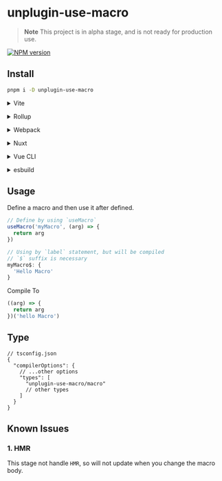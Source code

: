 # unplugin-use-macro

> **Note**
> This project is in alpha stage, and is not ready for production use.

[![NPM version](https://img.shields.io/npm/v/unplugin-use-macro?color=a1b858&label=)](https://www.npmjs.com/package/unplugin-use-macro)

## Install

```bash
pnpm i -D unplugin-use-macro
```

<details>
<summary>Vite</summary><br>

```ts
// vite.config.ts
import UseMacro from 'unplugin-use-macro/vite'

export default defineConfig({
  plugins: [
    UseMacro({/* options */}),
  ],
})
```

Example: [`playground/`](./playground/)

<br></details>

<details>
<summary>Rollup</summary><br>

```ts
// rollup.config.js
import UseMacro from 'unplugin-use-macro/rollup'

export default {
  plugins: [
    UseMacro({ /* options */ }),
  ],
}
```

<br></details>

<details>
<summary>Webpack</summary><br>

```ts
// webpack.config.js
module.exports = {
  /* ... */
  plugins: [
    require('unplugin-use-macro/webpack')({ /* options */ })
  ]
}
```

<br></details>

<details>
<summary>Nuxt</summary><br>

```ts
// nuxt.config.js
export default {
  buildModules: [
    ['unplugin-use-macro/nuxt', { /* options */ }],
  ],
}
```

> This module works for both Nuxt 2 and [Nuxt Vite](https://github.com/nuxt/vite)

<br></details>

<details>
<summary>Vue CLI</summary><br>

```ts
// vue.config.js
module.exports = {
  configureWebpack: {
    plugins: [
      require('unplugin-use-macro/webpack')({ /* options */ }),
    ],
  },
}
```

<br></details>

<details>
<summary>esbuild</summary><br>

```ts
// esbuild.config.js
import { build } from 'esbuild'
import UseMacro from 'unplugin-use-macro/esbuild'

build({
  plugins: [UseMacro()],
})
```

<br></details>

## Usage

Define a macro and then use it after defined.

```ts
// Define by using `useMacro`
useMacro('myMacro', (arg) => {
  return arg
})

// Using by `label` statement, but will be compiled
// `$` suffix is necessary
myMacro$: {
  'Hello Macro'
}
```

Compile To

```js
((arg) => {
  return arg
})('hello Macro')
```

## Type

```json5
// tsconfig.json
{
  "compilerOptions": {
    // ...other options
    "types": [
      "unplugin-use-macro/macro"
      // other types
    ]
  }
}
```

## Known Issues

### 1. HMR

This stage not handle `HMR`, so will not update when you change the macro body.
